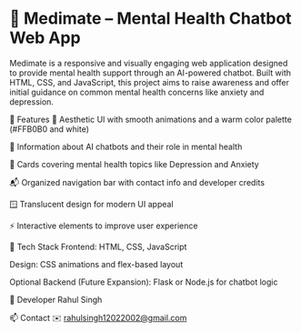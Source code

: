 # 💬 Medimate – Mental Health Chatbot Web App
Medimate is a responsive and visually engaging web application designed to provide mental health support through an AI-powered chatbot. Built with HTML, CSS, and JavaScript, this project aims to raise awareness and offer initial guidance on common mental health concerns like anxiety and depression.

🌟 Features
🎨 Aesthetic UI with smooth animations and a warm color palette (#FFB0B0 and white)

🧠 Information about AI chatbots and their role in mental health

🧘 Cards covering mental health topics like Depression and Anxiety

📬 Organized navigation bar with contact info and developer credits

🪟 Translucent design for modern UI appeal

⚡ Interactive elements to improve user experience

📁 Tech Stack
Frontend: HTML, CSS, JavaScript

Design: CSS animations and flex-based layout

Optional Backend (Future Expansion): Flask or Node.js for chatbot logic

👥 Developer
Rahul Singh

📫 Contact
✉️ rahulsingh12022002@gmail.com
